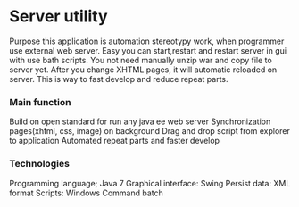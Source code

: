 <h1> Server utility </h1>

Purpose this application is automation stereotypy work, when programmer use external
web server. Easy you can start,restart and restart server in gui with use bath scripts.
You not need manually unzip war and copy file to server yet. After you change XHTML pages, 
it will automatic reloaded on server. This is way to fast develop and reduce repeat parts.

<h3> Main function </h3>
Build on open standard for run any java ee web server
Synchronization pages(xhtml, css, image) on background
Drag and drop script from explorer to application
Automated repeat parts and faster develop

<h3> Technologies </h3>
Programming language; Java 7
Graphical interface: Swing
Persist data: XML format
Scripts: Windows Command batch
